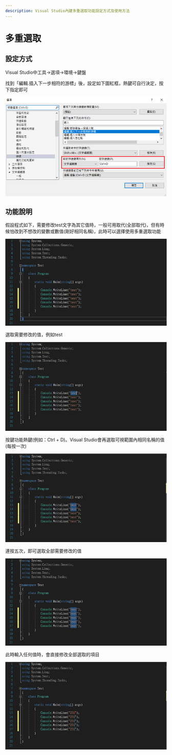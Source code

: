 ```yaml
---
description: Visual Studio內建多重選取功能設定方式及使用方法
---
```


# 多重選取

## 設定方式

Visual Studio中工具→選項→環境→鍵盤

找到「編輯.插入下一步相符的游標」後，設定如下圖紅框，熱鍵可自行決定，按下指定即可

![](../../.gitbook/assets/image%20%2852%29.png)

## 功能說明

假設程式如下，需要修改test文字為其它值時，一般可用取代\(全部取代\)，但有時候怕改到不想改的變數或數值\(剛好相同名稱\)，此時可以選擇使用多重選取功能

![](../../.gitbook/assets/image%20%2833%29.png)

選取需要修改的值，例如test

![](../../.gitbook/assets/image%20%2846%29.png)

按鍵功能熱鍵\(例如：Ctrl + D\)。Visual Studio會再選取可視範圍內相同名稱的值\(每按一次\)

![](../../.gitbook/assets/image%20%2837%29.png)

連按五次，即可選取全部需要修改的值

![](../../.gitbook/assets/image%20%2835%29.png)

此時輸入任何值時，會直接修改全部選取的項目

![](../../.gitbook/assets/image%20%2856%29.png)

